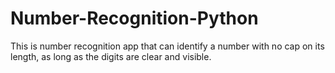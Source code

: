 # Number-Recognition-Python
This is number recognition app that can identify a number with no cap on its length, as long as the digits are clear and visible.
